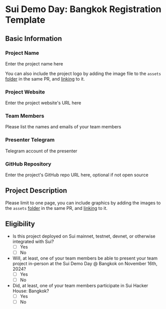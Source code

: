 # Sui Demo Day: Bangkok Registration Template

## Basic Information

### Project Name

Enter the project name here

You can also include the project logo by adding the image file to the `assets` [folder](./assets/) in the same PR, and [linking](https://docs.github.com/en/get-started/writing-on-github/getting-started-with-writing-and-formatting-on-github/basic-writing-and-formatting-syntax#images) to it. 

### Project Website

Enter the project website's URL here 

### Team Members

Please list the names and emails of your team members

### Presenter Telegram 

Telegram account of the presenter

### GitHub Repository

Enter the project's GitHub repo URL here, optional if not open source

## Project Description 

Please limit to one page, you can include graphics by adding the images to the `assets` [folder](./assets/) in the same PR, and [linking](https://docs.github.com/en/get-started/writing-on-github/getting-started-with-writing-and-formatting-on-github/basic-writing-and-formatting-syntax#images) to it. 

## Eligibility

- Is this project deployed on Sui mainnet, testnet, devnet, or otherwise integrated with Sui?
    - [ ] Yes
    - [ ] No
- Will, at least, one of your team members be able to present your team project in-person at the Sui Demo Day @ Bangkok on November 16th, 2024?
    - [ ] Yes
    - [ ] No
- Did, at least, one of your team members participate in Sui Hacker House: Bangkok? 
    - [ ] Yes
    - [ ] No
